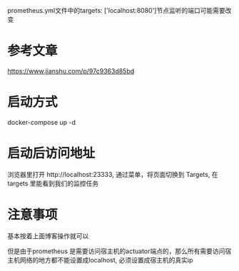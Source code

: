 prometheus.yml文件中的targets: ['localhost:8080']节点监听的端口可能需要改变

# 参考文章
https://www.jianshu.com/p/97c9363d85bd

# 启动方式
docker-compose up -d

# 启动后访问地址
浏览器里打开 http://localhost:23333, 通过菜单，将页面切换到 Targets, 在targets 里能看到我们的监控任务

# 注意事项
基本按着上面博客操作就可以

但是由于prometheus 是需要访问宿主机的actuator端点的，那么所有需要访问宿主机网络的地方都不能设置成localhost, 必须设置成宿主机的真实ip
